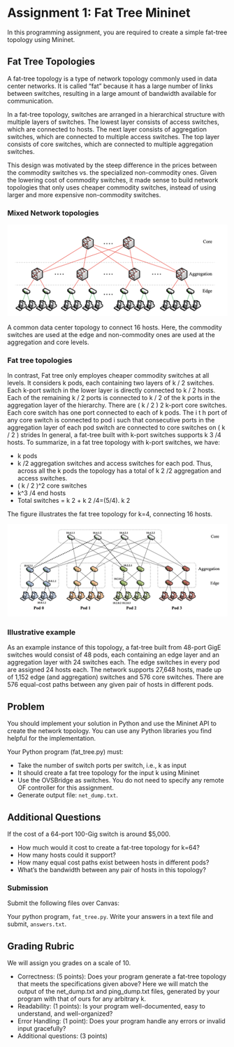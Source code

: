 # Assignment 1: Fat Tree Mininet

In this programming assignment, you are required to create a simple fat-tree topology using Mininet.

## Fat Tree Topologies
A fat-tree topology is a type of network topology commonly used in data center networks. It is called “fat” because it has a large number of links between switches, resulting in a large amount of bandwidth available for communication.

In a fat-tree topology, switches are arranged in a hierarchical structure with multiple layers of switches. The lowest layer consists of access switches, which are connected to hosts. The next layer consists of aggregation switches, which are connected to multiple access switches. The top layer consists of core switches, which are connected to multiple aggregation switches.

This design was motivated by the steep difference in the prices between the commodity switches vs. the specialized non-commodity ones. Given the lowering cost of commodity switches, it made sense to build network topologies that only uses cheaper commodity switches, instead of using larger and more expensive non-commodity switches.

### Mixed Network topologies

![ALT TEXT](https://raw.githubusercontent.com/SNL-UCSB/cs176b-assignments/master/spring23/assignment1/oIG1u1U.png)


A common data center topology to connect 16 hosts. Here, the commodity switches are used at the edge and non-commodity ones are used at the aggregation and core levels.

### Fat tree topologies

In contrast, Fat tree only employes cheaper commodity switches at
all levels. It considers k pods, each containing two layers of k / 2
switches. Each k-port switch in the lower layer is directly
connected to k / 2 hosts. Each of the remaining k / 2 ports is
connected to k / 2 of the k ports in the aggregation layer
of the hierarchy. There are ( k / 2 ) 2 k-port core switches.
Each core switch has one port connected to each of k pods. 
The i t h port of any core switch is connected to pod i such 
that consecutive ports in the aggregation layer of each pod 
switch are connected to core switches on ( k / 2 ) strides 
In general, a fat-tree built with k-port switches supports 
k 3 /4 hosts. To summarize, in a fat tree topology with k-port 
switches, we have: 

- k pods 
- k /2 aggregation switches and access switches for each pod. Thus, across all the k pods the topology has a total of k 2 /2 aggregation and access switches. 
- ( k / 2 )^2 core switches 
- k^3 /4 end hosts 
- Total switches = k 2 + k 2 /4=(5/4). k 2 


The figure illustrates the fat tree topology for k=4, connecting 16 hosts.

![ALT TEXT](https://raw.githubusercontent.com/SNL-UCSB/cs176b-assignments/master/spring23/assignment1/F5ofoLN.png)


### Illustrative example
As an example instance of this topology, a fat-tree built from 48-port GigE switches would consist of 48 pods, each containing an edge layer and an aggregation layer with 24 switches each. The edge switches in every pod are assigned 24 hosts each. The network supports 27,648 hosts, made up of 1,152 edge (and aggregation) switches and 576 core switches. There are 576 equal-cost paths between any given pair of hosts in different pods.

## Problem
You should implement your solution in Python and use the Mininet API to create the network topology. You can use any Python libraries you find helpful for the implementation.

Your Python program (fat_tree.py) must:

- Take the number of switch ports per switch, i.e., k as input
- It should create a fat tree topology for the input k using Mininet
- Use the OVSBridge as switches. You do not need to specify any remote OF controller for this assignment.
- Generate output file: `net_dump.txt`.

## Additional Questions
If the cost of a 64-port 100-Gig switch is around $5,000.

- How much would it cost to create a fat-tree topology for k=64?
- How many hosts could it support?
- How many equal cost paths exist between hosts in different pods?
- What’s the bandwidth between any pair of hosts in this topology?

### Submission
Submit the following files over Canvas:

Your python program, `fat_tree.py`.
Write your answers in a text file and submit, `answers.txt`.

## Grading Rubric
We will assign you grades on a scale of 10.

- Correctness: (5 points): Does your program generate a fat-tree topology that meets the specifications given above? Here we will match the output of the net_dump.txt and ping_dump.txt files, generated by your program with that of ours for any arbitrary k.
- Readability: (1 points): Is your program well-documented, easy to understand, and well-organized?
- Error Handling: (1 point): Does your program handle any errors or invalid input gracefully?
- Additional questions: (3 points)

